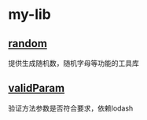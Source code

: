 # my-lib

## [random](https://github.com/iamjoel/front-end-resource/tree/master/my-lib/random)
提供生成随机数，随机字母等功能的工具库    

## [validParam](https://github.com/iamjoel/front-end-resource/tree/master/my-lib/validParam)
验证方法参数是否符合要求，依赖lodash    